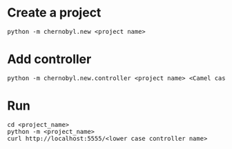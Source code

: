 # Create a project

<pre>
python -m chernobyl.new &lt;project_name&gt;
</pre>

# Add controller

<pre>
python -m chernobyl.new.controller &lt;project_name&gt; &lt;Camel case controller name&gt;
</pre>

# Run

<pre>
cd &lt;project_name&gt;
python -m &lt;project_name&gt;
curl http://localhost:5555/&lt;lower case controller name&gt;
</pre>
